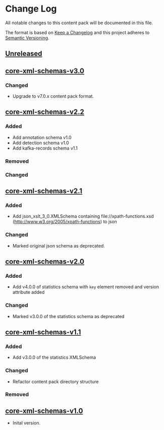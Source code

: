 # Change Log

All notable changes to this content pack will be documented in this file.

The format is based on [Keep a Changelog](http://keepachangelog.com/)
and this project adheres to [Semantic Versioning](http://semver.org/).

## [Unreleased]


## [core-xml-schemas-v3.0]

### Changed

* Upgrade to v7.0.x content pack format.


## [core-xml-schemas-v2.2]

### Added

* Add annotation schema v1.0
* Add detection schema v1.0
* Add kafka-records schema v1.1

### Removed

### Changed

## [core-xml-schemas-v2.1]

### Added

* Add json_xslt_3_0.XMLSchema containing file://xpath-functions.xsd (http://www.w3.org/2005/xpath-functions) to json

### Changed

* Marked original json schema as deprecated.


## [core-xml-schemas-v2.0]

### Added

* Add v4.0.0 of statistics schema with `key` element removed and version attribute added

### Changed

* Marked v3.0.0 of the statistics schema as deprecated

## [core-xml-schemas-v1.1]

### Added

* Add v3.0.0 of the statistics XMLSchema

### Changed

* Refactor content pack directory structure

### Removed

## [core-xml-schemas-v1.0]

* Inital version.


[Unreleased]: https://github.com/gchq/stroom-content/compare/core-xml-schemas-v3.0...HEAD
[core-xml-schemas-v3.0]: https://github.com/gchq/stroom-content/compare/core-xml-schemas-v2.2...core-xml-schemas-v3.0
[core-xml-schemas-v2.2]: https://github.com/gchq/stroom-content/compare/core-xml-schemas-v2.1...core-xml-schemas-v2.2
[core-xml-schemas-v2.1]: https://github.com/gchq/stroom-content/compare/core-xml-schemas-v2.0...core-xml-schemas-v2.1
[core-xml-schemas-v2.0]: https://github.com/gchq/stroom-content/compare/core-xml-schemas-v1.1...core-xml-schemas-v2.0
[core-xml-schemas-v1.1]: https://github.com/gchq/stroom-content/compare/core-xml-schemas-v1.0...core-xml-schemas-v1.1
[core-xml-schemas-v1.0]: https://github.com/gchq/stroom-content/compare/core-xml-schemas-v1.0...core-xml-schemas-v1.0

